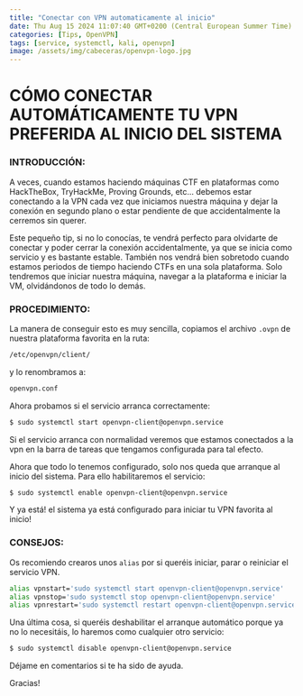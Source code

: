 ```yaml
---
title: "Conectar con VPN automaticamente al inicio"
date: Thu Aug 15 2024 11:07:40 GMT+0200 (Central European Summer Time)
categories: [Tips, OpenVPN]
tags: [service, systemctl, kali, openvpn]
image: /assets/img/cabeceras/openvpn-logo.jpg
---
```


# CÓMO CONECTAR AUTOMÁTICAMENTE TU VPN PREFERIDA AL INICIO DEL SISTEMA

### INTRODUCCIÓN:

A veces, cuando estamos haciendo máquinas CTF en plataformas como HackTheBox, TryHackMe, Proving Grounds, etc... debemos estar conectando a la VPN cada vez que iniciamos nuestra máquina y dejar la conexión en segundo plano o estar pendiente de que accidentalmente la cerremos sin querer.

Este pequeño tip, si no lo conocías, te vendrá perfecto para olvidarte de conectar y poder cerrar la conexión accidentalmente, ya que se inicia como servicio y es bastante estable. También nos vendrá bien sobretodo cuando estamos periodos de tiempo haciendo CTFs en una sola plataforma. Solo tendremos que iniciar nuestra máquina, navegar a la plataforma e iniciar la VM, olvidándonos de todo lo demás.

### PROCEDIMIENTO:

La manera de conseguir esto es muy sencilla, copiamos el archivo `.ovpn` de nuestra plataforma favorita en la ruta:

```bash
/etc/openvpn/client/
```

y lo renombramos a:

```bash
openvpn.conf
```

Ahora probamos si el servicio arranca correctamente:

```bash
$ sudo systemctl start openvpn-client@openvpn.service
```

Si el servicio arranca con normalidad veremos que estamos conectados a la vpn en la barra de tareas que tengamos configurada para tal efecto.

Ahora que todo lo tenemos configurado, solo nos queda que arranque al inicio del sistema. Para ello habilitaremos el servicio:

```bash
$ sudo systemctl enable openvpn-client@openvpn.service
```

Y ya está! el sistema ya está configurado para iniciar tu VPN favorita al inicio!

### CONSEJOS:

Os recomiendo crearos unos `alias` por si queréis iniciar, parar o reiniciar el servicio VPN.

```bash
alias vpnstart='sudo systemctl start openvpn-client@openvpn.service'
alias vpnstop='sudo systemctl stop openvpn-client@openvpn.service'
alias vpnrestart='sudo systemctl restart openvpn-client@openvpn.service'
```

Una última cosa, si queréis deshabilitar el arranque automático porque ya no lo necesitáis, lo haremos como cualquier otro servicio: 

```bash
$ sudo systemctl disable openvpn-client@openvpn.service
```

Déjame en comentarios si te ha sido de ayuda.

Gracias!
